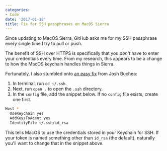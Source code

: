 ```yaml
---
categories:
- Code
date: '2017-01-18'
title: Fix for SSH passphrases on MacOS Sierra
---
```


Since updating to MacOS Sierra, GitHub asks me for my SSH passphrase every single time I try to pull or push.

The benefit of SSH over HTTPS is specifically that you *don't* have to enter your credentials every time. From my research, this appears to be a change to how the MacOS keychain handles things in Sierra.

Fortunately, I also stumbled onto [an easy fix](https://github.com/lionheart/openradar-mirror/issues/15361#issuecomment-270242512) from Josh Buchea:

1. In terminal, run `cd ~/.ssh`.
2. Next, run `open .` to open the `.ssh` directory.
3. In the `config` file, add the snippet below. If no `config` file exists, create one first.

```bash
Host *
  UseKeychain yes
  AddKeysToAgent yes
  IdentityFile ~/.ssh/id_rsa
```

This tells MacOS to use the credentials stored in your Keychain for SSH. If your token is named something other than `id_rsa` (the default), naturally you'll want to change that in the snippet above.